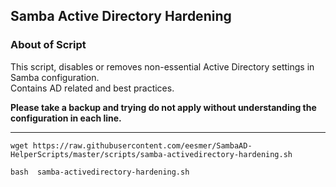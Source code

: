 ## Samba Active Directory Hardening

### About of Script
This script, disables or removes non-essential Active Directory settings in Samba configuration. <br>
Contains AD related and best practices. <br>

**Please take a backup and trying do not apply without understanding the configuration in each line.**

---

```
wget https://raw.githubusercontent.com/eesmer/SambaAD-HelperScripts/master/scripts/samba-activedirectory-hardening.sh
```
```
bash  samba-activedirectory-hardening.sh
```
